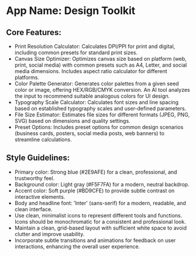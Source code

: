# **App Name**: Design Toolkit

## Core Features:

- Print Resolution Calculator: Calculates DPI/PPI for print and digital, including common presets for standard print sizes. 
- Canvas Size Optimizer: Optimizes canvas size based on platform (web, print, social media) with common presets such as A4, Letter, and social media dimensions. Includes aspect ratio calculator for different platforms. 
- Color Palette Generator: Generates color palettes from a given seed color or image, offering HEX/RGB/CMYK conversion. An AI tool analyzes the input to recommend suitable analogous colors for UI design.
- Typography Scale Calculator: Calculates font sizes and line spacing based on established typography scales and user-defined parameters. 
- File Size Estimator: Estimates file sizes for different formats (JPEG, PNG, SVG) based on dimensions and quality settings.
- Preset Options: Includes preset options for common design scenarios (business cards, posters, social media posts, web banners) to streamline calculations. 

## Style Guidelines:

- Primary color: Strong blue (#2E9AFE) for a clean, professional, and trustworthy feel. 
- Background color: Light gray (#F5F7FA) for a modern, neutral backdrop. 
- Accent color: Soft purple (#BD9CFE) to provide subtle contrast on interactive elements. 
- Body and headline font: 'Inter' (sans-serif) for a modern, readable, and clean interface.
- Use clean, minimalist icons to represent different tools and functions. Icons should be monochromatic for a consistent and professional look.
- Maintain a clean, grid-based layout with sufficient white space to avoid clutter and improve usability.
- Incorporate subtle transitions and animations for feedback on user interactions, enhancing the overall user experience.